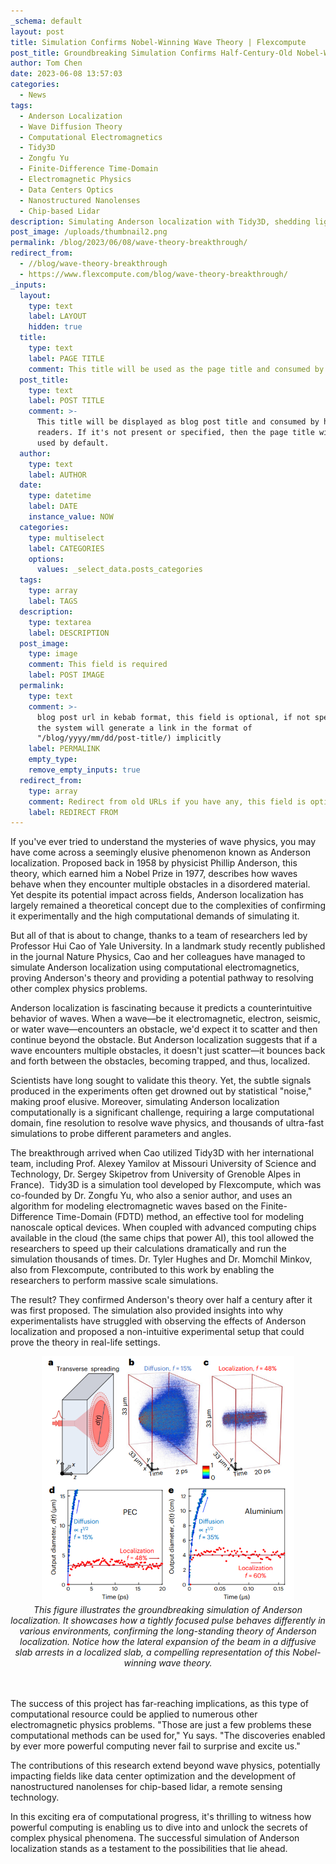 ```yaml
---
_schema: default
layout: post
title: Simulation Confirms Nobel-Winning Wave Theory | Flexcompute
post_title: Groundbreaking Simulation Confirms Half-Century-Old Nobel-Winning Wave Theory
author: Tom Chen
date: 2023-06-08 13:57:03
categories:
  - News
tags:
  - Anderson Localization
  - Wave Diffusion Theory
  - Computational Electromagnetics
  - Tidy3D
  - Zongfu Yu
  - Finite-Difference Time-Domain
  - Electromagnetic Physics
  - Data Centers Optics
  - Nanostructured Nanolenses
  - Chip-based Lidar
description: Simulating Anderson localization with Tidy3D, shedding light on wave theory.
post_image: /uploads/thumbnail2.png
permalink: /blog/2023/06/08/wave-theory-breakthrough/
redirect_from:
  - //blog/wave-theory-breakthrough
  - https://www.flexcompute.com/blog/wave-theory-breakthrough/
_inputs:
  layout:
    type: text
    label: LAYOUT
    hidden: true
  title:
    type: text
    label: PAGE TITLE
    comment: This title will be used as the page title and consumed by search engine
  post_title:
    type: text
    label: POST TITLE
    comment: >-
      This title will be displayed as blog post title and consumed by human
      readers. If it's not present or specified, then the page title will be
      used by default.
  author:
    type: text
    label: AUTHOR
  date:
    type: datetime
    label: DATE
    instance_value: NOW
  categories:
    type: multiselect
    label: CATEGORIES
    options:
      values: _select_data.posts_categories
  tags:
    type: array
    label: TAGS
  description:
    type: textarea
    label: DESCRIPTION
  post_image:
    type: image
    comment: This field is required
    label: POST IMAGE
  permalink:
    type: text
    comment: >-
      blog post url in kebab format, this field is optional, if not specified,
      the system will generate a link in the format of
      "/blog/yyyy/mm/dd/post-title/) implicitly
    label: PERMALINK
    empty_type:
    remove_empty_inputs: true
  redirect_from:
    type: array
    comment: Redirect from old URLs if you have any, this field is optional.
    label: REDIRECT FROM
---
```

If you've ever tried to understand the mysteries of wave physics, you may have come across a seemingly elusive phenomenon known as Anderson localization. Proposed back in 1958 by physicist Phillip Anderson, this theory, which earned him a Nobel Prize in 1977, describes how waves behave when they encounter multiple obstacles in a disordered material. Yet despite its potential impact across fields, Anderson localization has largely remained a theoretical concept due to the complexities of confirming it experimentally and the high computational demands of simulating it.

But all of that is about to change, thanks to a team of researchers led by Professor Hui Cao of Yale University. In a landmark study recently published in the journal Nature Physics, Cao and her colleagues have managed to simulate Anderson localization using computational electromagnetics, proving Anderson's theory and providing a potential pathway to resolving other complex physics problems.

Anderson localization is fascinating because it predicts a counterintuitive behavior of waves. When a wave—be it electromagnetic, electron, seismic, or water wave—encounters an obstacle, we'd expect it to scatter and then continue beyond the obstacle. But Anderson localization suggests that if a wave encounters multiple obstacles, it doesn't just scatter—it bounces back and forth between the obstacles, becoming trapped, and thus, localized.

Scientists have long sought to validate this theory. Yet, the subtle signals produced in the experiments often get drowned out by statistical "noise," making proof elusive. Moreover, simulating Anderson localization computationally is a significant challenge, requiring a large computational domain, fine resolution to resolve wave physics, and thousands of ultra-fast simulations to probe different parameters and angles.

The breakthrough arrived when Cao utilized Tidy3D with her international team, including Prof. Alexey Yamilov at Missouri University of Science and Technology, Dr. Sergey Skipetrov from University of Grenoble Alpes in France).&nbsp; Tidy3D is a simulation tool developed by Flexcompute, which was co-founded by Dr. Zongfu Yu, who also a senior author, and uses an algorithm for modeling electromagnetic waves based on the Finite-Difference Time-Domain (FDTD) method, an effective tool for modeling nanoscale optical devices. When coupled with advanced computing chips available in the cloud (the same chips that power AI), this tool allowed the researchers to speed up their calculations dramatically and run the simulation thousands of times. Dr. Tyler Hughes and Dr. Momchil Minkov, also from Flexcompute, contributed to this work by enabling the researchers to perform massive scale simulations.

The result? They confirmed Anderson's theory over half a century after it was first proposed. The simulation also provided insights into why experimentalists have struggled with observing the effects of Anderson localization and proposed a non-intuitive experimental setup that could prove the theory in real-life settings.

<center><img width="404" alt="This figure illustrates the groundbreaking simulation of Anderson localization" src="/uploads/yu-nature-physics-thumbnail-06072023.png" /></center>

<center><i>This figure illustrates the groundbreaking simulation of Anderson localization. It showcases how a tightly focused pulse behaves differently in various environments, confirming the long-standing theory of Anderson localization. Notice how the lateral expansion of the beam in a diffusive slab arrests in a localized slab, a compelling representation of this Nobel-winning wave theory. </i></center>

<center> </center>

<center> </center>

The success of this project has far-reaching implications, as this type of computational resource could be applied to numerous other electromagnetic physics problems. "Those are just a few problems these computational methods can be used for," Yu says. "The discoveries enabled by ever more powerful computing never fail to surprise and excite us."

The contributions of this research extend beyond wave physics, potentially impacting fields like data center optimization and the development of nanostructured nanolenses for chip-based lidar, a remote sensing technology.

In this exciting era of computational progress, it's thrilling to witness how powerful computing is enabling us to dive into and unlock the secrets of complex physical phenomena. The successful simulation of Anderson localization stands as a testament to the possibilities that lie ahead.
